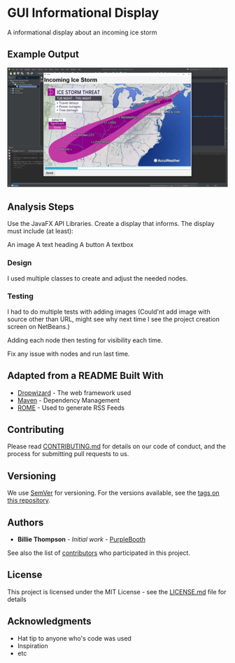 # GUI Informational Display

A informational display about an incoming ice storm

## Example Output

![Sample Output](README.jpg)

## Analysis Steps

Use the JavaFX API Libraries. Create a display that informs. The display must include (at least):

An image
A text heading
A button
A textbox

### Design

I used multiple classes to create and adjust the needed nodes.

### Testing

I had to do multiple tests with adding images (Could'nt add image with source other than URL, might see why next time I see the project creation screen on NetBeans.)

Adding each node then testing for visibility each time.

Fix any issue with nodes and run last time.

## Adapted from a README Built With

* [Dropwizard](http://www.dropwizard.io/1.0.2/docs/) - The web framework used
* [Maven](https://maven.apache.org/) - Dependency Management
* [ROME](https://rometools.github.io/rome/) - Used to generate RSS Feeds

## Contributing

Please read [CONTRIBUTING.md](https://gist.github.com/PurpleBooth/b24679402957c63ec426) for details on our code of conduct, and the process for submitting pull requests to us.

## Versioning

We use [SemVer](http://semver.org/) for versioning. For the versions available, see the [tags on this repository](https://github.com/your/project/tags). 

## Authors

* **Billie Thompson** - *Initial work* - [PurpleBooth](https://github.com/PurpleBooth)

See also the list of [contributors](https://github.com/your/project/contributors) who participated in this project.

## License

This project is licensed under the MIT License - see the [LICENSE.md](LICENSE.md) file for details

## Acknowledgments

* Hat tip to anyone who's code was used
* Inspiration
* etc

